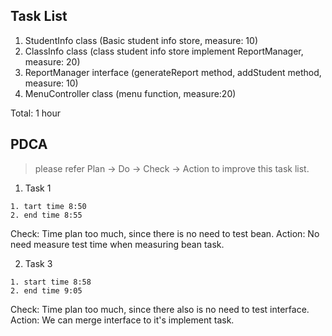 ## Task List

1. StudentInfo class (Basic student info store, measure: 10)
2. ClassInfo class (class student info store implement ReportManager, measure: 20)
3. ReportManager interface (generateReport method, addStudent method, measure: 10)
4.  MenuController class (menu function, measure:20)

Total: 1 hour

## PDCA
> please refer Plan -> Do -> Check -> Action to improve this task list.

1. Task 1
```shell
1. tart time 8:50
2. end time 8:55
```
Check: Time plan too much, since there is no need to test bean.
Action: No need measure test time when measuring bean task.

2. Task 3
```shell
1. start time 8:58
2. end time 9:05
```

Check: Time plan too much, since there also is no need to test interface.
Action: We can merge interface to it's implement task.

